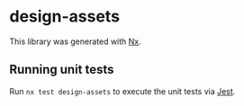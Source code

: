 # design-assets

This library was generated with [Nx](https://nx.dev).

## Running unit tests

Run `nx test design-assets` to execute the unit tests via [Jest](https://jestjs.io).
